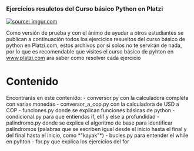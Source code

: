 ### Ejercicios resuletos del Curso básico Python en Platzi

<a href="https://imgur.com/GX4wJKk"><img src="https://i.imgur.com/GX4wJKk.png" title="source: imgur.com" /></a>

Como versión de prueba y con el ánimo de ayudar a otros estudiantes se publican a continuación todos los ejercicios resueltos del curso básico de python en Platzi.com, estos archivos por si solos no te servirán de nada, por lo que es recomendable que visites el curso básico de pyhton en www.platzi.com ara saber como resolver cada ejercicio

<h1>
Contenido
</h1>
<body>
Encontrarás en este contenido:
- conversor.py con la calculadora completa con varias monedas
- conversor_a_cop.py con la calculadora de USD a COP
- funciones.py donde se explican funciones básicas de python
- condicional.py para que entiendas if, elif y else a profundidad
- palindromo.py donde se explica el algoritmo de base para identificar palíndromos (palabras que se escriben igual desde el inicio hasta el final y del final hasta el inicio, como *"kayak"*)
- bucles.py para entender el while en pyhton
- for.py que explica los ejercicios del for

</body>
